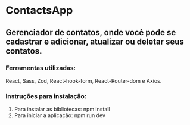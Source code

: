 # ContactsApp
## Gerenciador de contatos, onde você pode se cadastrar e adicionar, atualizar ou deletar seus contatos.
### Ferramentas utilizadas:
React, Sass, Zod, React-hook-form, React-Router-dom e Axios.
### Instruções para instalação:
1. Para instalar as bibliotecas: npm install
2. Para iniciar a aplicação: npm run dev
